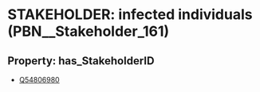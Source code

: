 # STAKEHOLDER: __infected individuals__ (PBN__Stakeholder_161)

## Property: has_StakeholderID

* [Q54806980](Q54806980)


